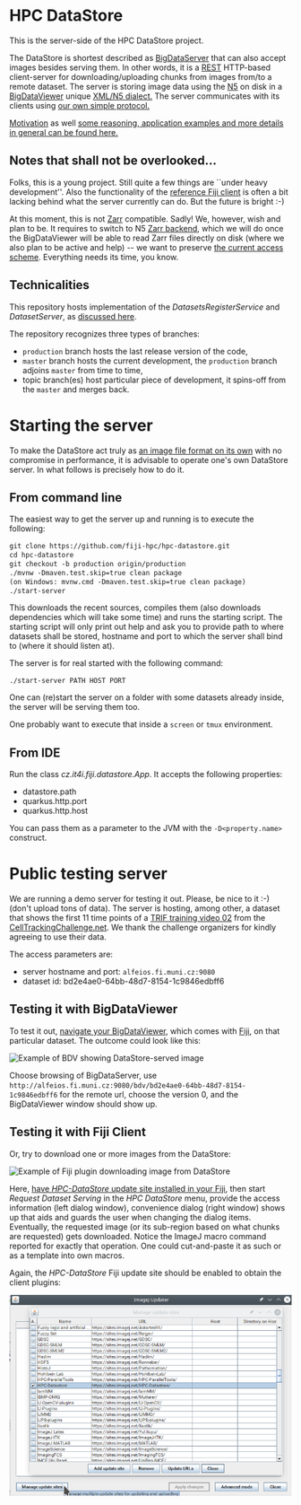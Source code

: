 # HPC DataStore
This is the server-side of the HPC DataStore project.

The DataStore is shortest described as [BigDataServer](https://imagej.net/plugins/bdv/server)
that can also accept images besides serving them. In other words, it is a [REST](https://en.wikipedia.org/wiki/Representational_state_transfer)
HTTP-based client-server for downloading/uploading chunks from images from/to a remote dataset.
The server is storing image data using the [N5](https://github.com/saalfeldlab/n5) on disk
in a [BigDataViewer](https://imagej.net/plugins/bdv) unique [XML/N5 dialect.](doc/DESCRIPTION.md#the-bdv-dialect)
The server communicates with its clients using [our own simple protocol.](https://docs.google.com/document/d/1ZeLc83dyNE9USBuvSCLEVGK-zQzUKFb7VGhOlVIRBvU/edit)

[Motivation](doc/HISTORY.md) as well [some reasoning, application examples and more
details in general can be found here.](doc/OUTLINE.md)

## Notes that shall not be overlooked...
Folks, this is a young project. Still quite a few things are ``under heavy development''.
Also the functionality of the [reference Fiji client](https://github.com/fiji-hpc/hpc-datastore-fiji)
is often a bit lacking behind what the server currently can do. But the future is bright :-)

At this moment, this is not [Zarr](https://zarr-specs.readthedocs.io/en/core-protocol-v3.0-dev/)
compatible. Sadly! We, however, wish and plan to be. It requires to switch to N5
[Zarr backend](https://github.com/saalfeldlab/n5-zarr), which we will do once the
BigDataViewer will be able to read Zarr files directly on disk (where we also plan
to be active and help) -- we want to preserve [the current access scheme](doc/DESCRIPTION.md#storage-architecture).
Everything needs its time, you know.

## Technicalities
This repository hosts implementation of the *DatasetsRegisterService*
and *DatasetServer*, as [discussed here](doc/DESCRIPTION.md#connection-scheme).

The repository recognizes three types of branches:

- `production` branch hosts the last release version of the code,
- `master` branch hosts the current development, the `production` branch adjoins `master` from time to time,
- topic branch(es) host particular piece of development, it spins-off from the `master` and merges back.

# Starting the server
To make the DataStore act truly as [an image file format on its own](APPLICATIONS.md#a-storage-independent-image-fileformat)
with no compromise in performance, it is advisable to operate one's own DataStore server.
In what follows is precisely how to do it.

## From command line
The easiest way to get the server up and running is to execute the following:

```
git clone https://github.com/fiji-hpc/hpc-datastore.git
cd hpc-datastore
git checkout -b production origin/production
./mvnw -Dmaven.test.skip=true clean package
(on Windows: mvnw.cmd -Dmaven.test.skip=true clean package)
./start-server
```

This downloads the recent sources, compiles them (also downloads dependencies which
will take some time) and runs the starting script. The starting script will only
print out help and ask you to provide path to where datasets shall be stored, hostname
and port to which the server shall bind to (where it should listen at).

The server is for real started with the following command:
```
./start-server PATH HOST PORT
```
One can (re)start the server on a folder with some datasets already inside,
the server will be serving them too.

One probably want to execute that inside a `screen` or `tmux` environment.

## From IDE
Run the class _cz.it4i.fiji.datastore.App_. It accepts the following properties:

- datastore.path
- quarkus.http.port
- quarkus.http.host

You can pass them as a parameter to the JVM with the `-D<property.name>` construct.

# Public testing server
We are running a demo server for testing it out. Please, be nice to it :-) (don't upload tons of data).
The server is hosting, among other, a dataset that shows the first 11 time points of a
[TRIF training video 02](http://celltrackingchallenge.net/3d-datasets/)
from the [CellTrackingChallenge.net](http://celltrackingchallenge.net/).
We thank the challenge organizers for kindly agreeing to use their data.

The access parameters are:

- server hostname and port: `alfeios.fi.muni.cz:9080`
- dataset id: bd2e4ae0-64bb-48d7-8154-1c9846edbff6

## Testing it with BigDataViewer
To test it out, [navigate your BigDataViewer](doc/APPLICATIONS.md#bdv-mastodon-and-friends),
which comes with [Fiji](https://imagej.net/software/fiji/downloads), on that particular dataset.
The outcome could look like this:

![Example of BDV showing DataStore-served image](doc/imgs/bdv-connects-to-datastore.png)

Choose browsing of BigDataServer, use `http://alfeios.fi.muni.cz:9080/bdv/bd2e4ae0-64bb-48d7-8154-1c9846edbff6`
for the remote url, choose the version 0, and the BigDataViewer window should show up.

## Testing it with Fiji Client
Or, try to download one or more images from the DataStore:

![Example of Fiji plugin downloading image from DataStore](doc/imgs/plugin-downloads-from-datastore.png)

Here, [have *HPC-DataStore* update site installed in your Fiji](doc/imgs/datastore-fiji-update-site.png),
then start *Request Dataset Serving* in the *HPC DataStore* menu, provide the access information (left dialog window),
convenience dialog (right window) shows up that aids and guards the user when changing the dialog items. Eventually,
the requested image (or its sub-region based on what chunks are requested) gets downloaded. Notice the ImageJ macro
command reported for exactly that operation. One could cut-and-paste it as such or as a template into own macros.

Again, the *HPC-DataStore* Fiji update site should be enabled to obtain the client plugins:

![HPC DataStore Fiji update site](doc/imgs/datastore-fiji-update-site.png)
